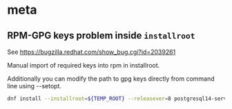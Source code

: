 # meta

## RPM-GPG keys problem inside `installroot`
See https://bugzilla.redhat.com/show_bug.cgi?id=2039261

Manual import of required keys into rpm in installroot. 

Additionally you can modify the path to gpg keys directly from command line using --setopt.

```bash
dnf install --installroot=${TEMP_ROOT} --releasever=8 postgresql14-server postgresql14-contrib --setopt=pgdg-common.gpgkey=${TEMP_ROOT}/etc/pki/rpm-gpg/RPM-GPG-KEY-PGDG
```
